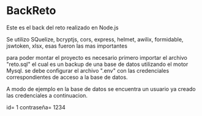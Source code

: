 # BackReto
Este es el back del reto realizado en Node.js

Se utilizo SQuelize, bcryptjs, cors, express, helmet, awilix, formidable, jswtoken, xlsx, esas fueron las mas importantes


para poder montar el proyecto es necesario primero importar el archivo "reto.sql" el cual es un backup de una base de datos utilizando el motor Mysql.
se debe configurar el archivo ".env" con las credenciales correspondientes de acceso a la base de datos.

A modo de ejemplo en la base de datos se encuentra un usuario ya creado las credenciales a continuacion.

id= 1
contraseña= 1234
